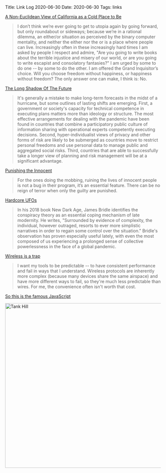 Title: Link Log 2020-06-30
Date: 2020-06-30
Tags: links

[A Non-Euclidean View of California as a Cold Place to Be](https://web.archive.org/web/20180628075056/http://theanarchistlibrary.org/library/ursula-k-le-guin-a-non-euclidean-view-of-california-as-a-cold-place-to-be)

> I don’t think we’re ever going to get to utopia again by going forward, but only roundabout or sideways; because we’re in a rational dilemma, an either/or situation as perceived by the binary computer mentality, and neither the either nor the or is a place where people can live. Increasingly often in these increasingly hard times I am asked by people I respect and admire, "Are you going to write books about the terrible injustice and misery of our world, or are you going to write escapist and consolatory fantasies?" I am urged by some to do one -- by some to do the other. I am offered the Grand Inquisitor’s choice. Will you choose freedom without happiness, or happiness without freedom? The only answer one can make, I think is: No.

[The Long Shadow Of The Future](https://www.noemamag.com/the-long-shadow-of-the-future/)

> It's generally a mistake to make long-term forecasts in the midst of a hurricane, but some outlines of lasting shifts are emerging. First, a government or society's capacity for technical competence in executing plans matters more than ideology or structure. The most effective arrangements for dealing with the pandemic have been found in countries that combine a participatory public culture of information sharing with operational experts competently executing decisions. Second, hyper-individualist views of privacy and other forms of risk are likely to be submerged as countries move to restrict personal freedoms and use personal data to manage public and aggregated social risks. Third, countries that are able to successfully take a longer view of planning and risk management will be at a significant advantage.

[Punishing the Innocent](https://blog.ayjay.org/punishing-the-innocent/)
> For the ones doing the mobbing, ruining the lives of innocent people is not a bug in their program, it’s an essential feature. There can be no reign of terror when only the guilty are punished.

[Hardcore UFOs](https://kneelingbus.substack.com/p/131-hardcore-ufos)
> In his 2018 book New Dark Age, James Bridle identifies the conspiracy theory as an essential coping mechanism of late modernity. He writes, "Surrounded by evidence of complexity, the individual, however outraged, resorts to ever more simplistic narratives in order to regain some control over the situation." Bridle's observation has proven especially useful lately, with even the most composed of us experiencing a prolonged sense of collective powerlessness in the face of a global pandemic.

[Wireless is a trap](https://www.lesswrong.com/posts/8hxvfZiqH24oqyr6y/wireless-is-a-trap)
> I want my tools to be predictable -- to have consistent performance and fail in ways that I understand. Wireless protocols are inherently more complex (because many devices share the same airspace) and have more different ways to fail, so they're much less predictable than wires. For me, the convenience often isn't worth that cost.

[So this is the famous JavaScript](https://www.jwz.org/blog/2020/06/so-this-is-the-famous-javascript/)

<a href="https://www.flickr.com/photos/pigmonkey/50064263412/in/dateposted/" title="Tank Hill"><img src="https://live.staticflickr.com/65535/50064263412_62ae7a383e_c.jpg" width="800" height="533" alt="Tank Hill"></a>
